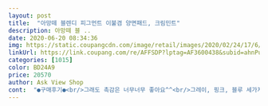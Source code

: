 ```yaml
---
layout: post 
title:  "아망떼 블렌디 피그먼트 이불겸 양면패드, 크림민트" 
description: 아망떼 블 ..
date: 2020-06-20 08:34:36 
img: https://static.coupangcdn.com/image/retail/images/2020/02/24/17/6/6e78ffa0-a912-4e06-8226-3b89b6bf9c44.jpg 
linkUrl: https://link.coupang.com/re/AFFSDP?lptag=AF3600438&subid=ahnPublicAsk&pageKey=1290710312&itemId=2301761492&vendorItemId=70298688434&traceid=V0-113-40d65ec9828a8bf5 
categories: [1015] 
color: BD24A9 
price: 20570 
author: Ask View Shop 
cont:  "●구매후기●<br/>그래도 촉감은 너무너무 좋아요^^<br/>그레이, 핑크, 블루 세가지 색상 모두 구입했어요<br/>그레이는 생각했던것보단 별로네요ㅠㅠ<br/>까실까실한 느낌이랄까<br/>닳아서 해어지면 재구매 하고 싶네요^^<br/>마감 잘되어있구요.<br/> 촉감도 좋습니다.<br/> 색깔도 회색이라 아주 깔끔합니다.<br/><br/>면 패드는 여름에는 덥게 느껴지는데 이건 안 그래요.<br/><br/>몇주째 사용중인데 쓰면 쓸수록 촉감이 정말 좋다는 생각이 드네요♡<br/>보살님 된 기분.<br/>.<br/>ㅋㅋㅋ<br/>새 제품인데도 언뜻보면 사용감 엄청 많은 패드처럼 보인답니다;;<br/>실제로 보니 블루>핑크>그레이 순으로 이뻐요.<br/><br/>앞으로도 아망떼 제품만 찾아서 살것 같아요.<br/><br/>이런거 싫어하시는 분들은 절대 구입하심 안될듯해요.<br/><br/>일부러 같은 브랜드 찾아서 주문했는데 역시나 만족스럽네요<br/>전 22540원에 구입했어요.<br/> 참고하세요^^<br/>전체적으로 물빠진듯한 느낌과 빈티지한 색감이라.<br/>.<br/><br/>절복이 생각나는 색깔.<br/>.<br/> ㅋㅋ<br/>제가 제일 선호하는 이불이 아망떼입니다 평안사업이 옛날부터 물건 잘만드는 회사로 유명한걸 알거든요 제가 덮어보고 여러사람 추천해줬어요 다들 탱큐래요 저번에두개산거 사위하나 주고 신랑하나주고 제것이 없어서 주문했는데 블루 색상이 약간 빈티지나는색상인데 정말 맘에 들어요 촉감도 좋고 가을까지 덮겠네요 아망떼는 바느질이 너무 꼼꼼한게 제일 맘에듭니다 추천해봅니다 꼭 아망떼이불 한번 구매해보세요 어느거든 다좋아요<br/>집에서 수년째 아망떼 순면패드를 워낙 잘 쓰고 있었던지라,<br/>추가))<br/>" 
---
```

